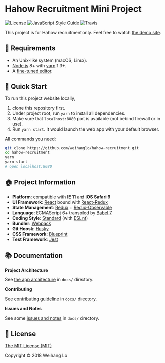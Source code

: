 # Hahow Recruitment Mini Project

[![License](https://img.shields.io/badge/license-MIT-lightgrey.svg)](LICENSE) [![JavaScript Style Guide](https://img.shields.io/badge/code_style-standard-brightgreen.svg)](https://standardjs.com) [![Travis](https://img.shields.io/travis/weihanglo/hahow-recruitment.svg)](https://travis-ci.org/weihanglo/hahow-recruitment)

This project is for Hahow recruitment only. Feel free to watch [the demo site](https://weihanglo.tw/hahow-recruitment).

## 🍛 Requirements

- An Unix-like system (macOS, Linux).
- [Node.js][nodejs] 8+ with [yarn][yarn] 1.3+.
- A [fine-tuned editor][vimrc].

## 🚀 Quick Start

To run this project website locally,

1. clone this repository first.
2. Under project root, run `yarn` to install all dependencies.
2. Make sure that `localhost:8080` port is available (not bebind firewall or in use).
3. Run `yarn start`. It would launch the web app with your default browser.

All commands you need:

```bash
git clone https://github.com/weihanglo/hahow-recruitment.git
cd hahow-recruitment
yarn
yarn start
# open localhost:8080
```

## 🏠 Project Information

- **Platform**: compatible with **IE 11** and **iOS Safari 9**
- **UI Framework**: [React][react] bound with [React-Redux][react-redux]
- **State Management**: [Redux][redux] + [Redux-Observable][redux-observable]
- **Language**: ECMAScript 6+ transpiled by [Babel 7][babel]
- **Coding Style**: [Standard][standardjs] (with [ESLint][eslint])
- **Bundler**: [Webpack][webpack]
- **Git Hoosk**: [Husky][husky]
- **CSS Framework**: [Blueprint][blueprint]
- **Test Framework**: [Jest][jest]

## 📚 Documentation

**Project Architecture**

See [the app architecture](docs/architecture.md) in `docs/` directory.

**Contributing**

See [contributing guideline](docs/CONTRIBUTING.md) in `docs/` directory.

**Issues and Notes**

See some [issues and notes](docs/issues-and-notes.md) in `docs/` directory.

## 🎫 License

[The MIT License (MIT)](LICENSE)

Copyright © 2018 Weihang Lo

[babel]: https://babeljs.io/
[eslint]: https://eslint.org/
[husky]: https://github.com/typicode/husky
[jest]: https://facebook.github.io/jest/
[nodejs]: https://nodejs.org/
[npm]: https://www.npmjs.com/
[react-redux]: https://github.com/reactjs/react-redux
[react]: https://facebook.github.io/react/
[redux-observable]: https://redux-observable.js.org/
[redux]: http://redux.js.org/
[standardjs]: https://standardjs.com
[vimrc]: https://github.com/weihanglo/dotfiles/blob/master/.config/nvim/init.vim
[webpack]: https://webpack.js.org/
[yarn]: https://yarnpkg.com/
[blueprint]: http://blueprintjs.com/
